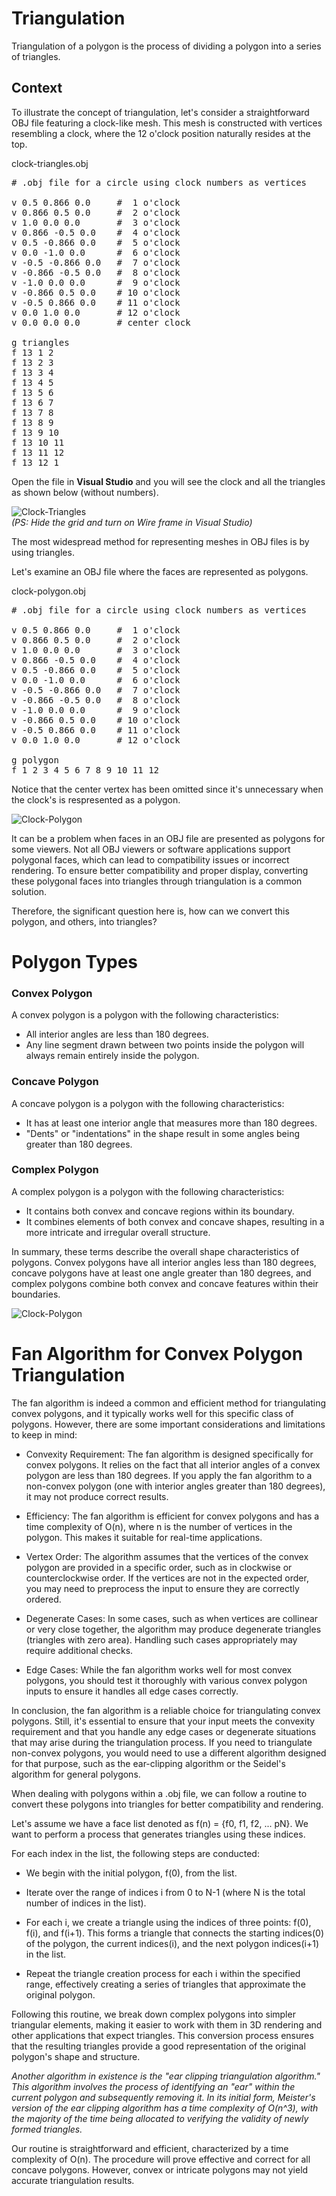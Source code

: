 # Triangulation
Triangulation of a polygon is the process of dividing a polygon into a series of triangles.

## Context

To illustrate the concept of triangulation, let's consider a straightforward OBJ file featuring a clock-like mesh. This mesh is constructed with vertices resembling a clock, where the 12 o'clock position naturally resides at the top.

clock-triangles.obj
<pre>
# .obj file for a circle using clock numbers as vertices

v 0.5 0.866 0.0     #  1 o'clock
v 0.866 0.5 0.0     #  2 o'clock
v 1.0 0.0 0.0       #  3 o'clock
v 0.866 -0.5 0.0    #  4 o'clock
v 0.5 -0.866 0.0    #  5 o'clock
v 0.0 -1.0 0.0      #  6 o'clock
v -0.5 -0.866 0.0   #  7 o'clock
v -0.866 -0.5 0.0   #  8 o'clock
v -1.0 0.0 0.0      #  9 o'clock
v -0.866 0.5 0.0    # 10 o'clock
v -0.5 0.866 0.0    # 11 o'clock
v 0.0 1.0 0.0       # 12 o'clock
v 0.0 0.0 0.0       # center clock

g triangles
f 13 1 2   
f 13 2 3   
f 13 3 4   
f 13 4 5   
f 13 5 6   
f 13 6 7   
f 13 7 8   
f 13 8 9   
f 13 9 10  
f 13 10 11 
f 13 11 12 
f 13 12 1  
</pre>

Open the file in **Visual Studio** and you will see the clock and all the triangles as shown below (without numbers).

![Clock-Triangles](https://github.com/StefanJohnsen/TriangulationOBJ/blob/main/Pictures/clock-triangles.jpg)
<br>*(PS: Hide the grid and turn on Wire frame in Visual Studio)*

The most widespread method for representing meshes in OBJ files is by using triangles. 

Let's examine an OBJ file where the faces are represented as polygons.

clock-polygon.obj
<pre>
# .obj file for a circle using clock numbers as vertices

v 0.5 0.866 0.0     #  1 o'clock
v 0.866 0.5 0.0     #  2 o'clock
v 1.0 0.0 0.0       #  3 o'clock
v 0.866 -0.5 0.0    #  4 o'clock
v 0.5 -0.866 0.0    #  5 o'clock
v 0.0 -1.0 0.0      #  6 o'clock
v -0.5 -0.866 0.0   #  7 o'clock
v -0.866 -0.5 0.0   #  8 o'clock
v -1.0 0.0 0.0      #  9 o'clock
v -0.866 0.5 0.0    # 10 o'clock
v -0.5 0.866 0.0    # 11 o'clock
v 0.0 1.0 0.0       # 12 o'clock

g polygon
f 1 2 3 4 5 6 7 8 9 10 11 12
</pre>

Notice that the center vertex has been omitted since it's unnecessary when the clock's is respresented as a polygon.

![Clock-Polygon](https://github.com/StefanJohnsen/TriangulationOBJ/blob/main/Pictures/clock-polygon.jpg)

It can be a problem when faces in an OBJ file are presented as polygons for some viewers. Not all OBJ viewers or software applications support polygonal faces, which can lead to compatibility issues or incorrect rendering. To ensure better compatibility and proper display, converting these polygonal faces into triangles through triangulation is a common solution.

Therefore, the significant question here is, how can we convert this polygon, and others, into triangles?

# Polygon Types

### Convex Polygon

A convex polygon is a polygon with the following characteristics:
- All interior angles are less than 180 degrees.
- Any line segment drawn between two points inside the polygon will always remain entirely inside the polygon.

### Concave Polygon

A concave polygon is a polygon with the following characteristics:
- It has at least one interior angle that measures more than 180 degrees.
- "Dents" or "indentations" in the shape result in some angles being greater than 180 degrees.

### Complex Polygon

A complex polygon is a polygon with the following characteristics:
- It contains both convex and concave regions within its boundary.
- It combines elements of both convex and concave shapes, resulting in a more intricate and irregular overall structure.

In summary, these terms describe the overall shape characteristics of polygons. Convex polygons have all interior angles less than 180 degrees, concave polygons have at least one angle greater than 180 degrees, and complex polygons combine both convex and concave features within their boundaries.

![Clock-Polygon](https://github.com/StefanJohnsen/TriangulationOBJ/blob/main/Pictures/polygons.jpg) 

# Fan Algorithm for Convex Polygon Triangulation

The fan algorithm is indeed a common and efficient method for triangulating convex polygons, and it typically works well for this specific class of polygons. However, there are some important considerations and limitations to keep in mind:

- Convexity Requirement: The fan algorithm is designed specifically for convex polygons. It relies on the fact that all interior angles of a convex polygon are less than 180 degrees. If you apply the fan algorithm to a non-convex polygon (one with interior angles greater than 180 degrees), it may not produce correct results.

- Efficiency: The fan algorithm is efficient for convex polygons and has a time complexity of O(n), where n is the number of vertices in the polygon. This makes it suitable for real-time applications.

- Vertex Order: The algorithm assumes that the vertices of the convex polygon are provided in a specific order, such as in clockwise or counterclockwise order. If the vertices are not in the expected order, you may need to preprocess the input to ensure they are correctly ordered.

- Degenerate Cases: In some cases, such as when vertices are collinear or very close together, the algorithm may produce degenerate triangles (triangles with zero area). Handling such cases appropriately may require additional checks.

- Edge Cases: While the fan algorithm works well for most convex polygons, you should test it thoroughly with various convex polygon inputs to ensure it handles all edge cases correctly.

In conclusion, the fan algorithm is a reliable choice for triangulating convex polygons. Still, it's essential to ensure that your input meets the convexity requirement and that you handle any edge cases or degenerate situations that may arise during the triangulation process. If you need to triangulate non-convex polygons, you would need to use a different algorithm designed for that purpose, such as the ear-clipping algorithm or the Seidel's algorithm for general polygons.










When dealing with polygons within a .obj file, we can follow a routine to convert these polygons into triangles for better compatibility and rendering. 

Let's assume we have a face list denoted as f(n) = {f0, f1, f2, ... pN}. We want to perform a process that generates triangles using these indices.

For each index in the list, the following steps are conducted:

- We begin with the initial polygon, f(0), from the list.

- Iterate over the range of indices i from 0 to N-1 (where N is the total number of indices in the list).

- For each i, we create a triangle using the indices of three points: f(0), f(i), and f(i+1). 
This forms a triangle that connects the starting indices(0) of the polygon, the current indices(i), and the next polygon indices(i+1) in the list.

- Repeat the triangle creation process for each i within the specified range, effectively creating a series of triangles that approximate the original polygon.

Following this routine, we break down complex polygons into simpler triangular elements, making it easier to work with them in 3D rendering and other applications that expect triangles. This conversion process ensures that the resulting triangles provide a good representation of the original polygon's shape and structure.

*Another algorithm in existence is the "ear clipping triangulation algorithm." This algorithm involves the process of identifying an "ear" within the current polygon and subsequently removing it. In its initial form, Meister's version of the ear clipping algorithm has a time complexity of O(n^3), with the majority of the time being allocated to verifying the validity of newly formed triangles.*

Our routine is straightforward and efficient, characterized by a time complexity of O(n). The procedure will prove effective and correct for all concave polygons. However, convex or intricate polygons may not yield accurate triangulation results. 
